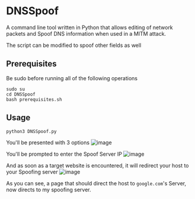 # DNSSpoof
A command line tool written in Python that allows editing of network packets and Spoof DNS information when used in a MITM attack.

The script can be modified to spoof other fields as well

## Prerequisites

Be sudo before running all of the following operations
```
sudo su
cd DNSSpoof
bash prerequisites.sh
```

## Usage
```
python3 DNSSpoof.py
```
You'll be presented with 3 options
![image](https://user-images.githubusercontent.com/70275323/117012652-ccac7880-ad0c-11eb-819c-458b89f1cfdb.png)

You'll be prompted to enter the Spoof Server IP
![image](https://user-images.githubusercontent.com/70275323/117013025-1e550300-ad0d-11eb-9ee9-ec15b5c1d8e2.png)

And as soon as a target website is encountered, it will redirect your host to your Spoofing server
![image](https://user-images.githubusercontent.com/70275323/117013532-97545a80-ad0d-11eb-8544-049117cbdf32.png)

As you can see, a page that should direct the host to ```google.com```'s Server, now directs to my spoofing server.

